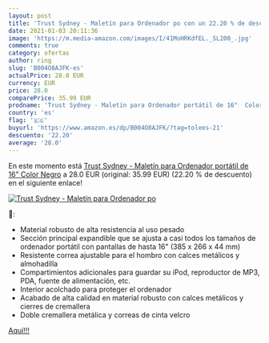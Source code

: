 ```yaml
---
layout: post
title: 'Trust Sydney - Maletín para Ordenador po con un 22.20 % de descuento'
date: 2021-01-03 20:11:36
image: 'https://m.media-amazon.com/images/I/41MoHRKdfEL._SL200_.jpg'
comments: true
category: ofertas
author: ring
slug: 'B004O8AJFK-es'
actualPrice: 28.0 EUR
currency: EUR
price: 28.0
comparePrice: 35.99 EUR
prodname: 'Trust Sydney - Maletín para Ordenador portátil de 16"  Color Negro'
country: 'es'
flag: '🇪🇸'
buyurl: 'https://www.amazon.es/dp/B004O8AJFK/?tag=tolees-21'
descuento: '22.20'
average: '28.0'
---
```


En este momento está [Trust Sydney - Maletín para Ordenador portátil de 16"  Color Negro](https://www.amazon.es/dp/B004O8AJFK/?tag=tolees-21) a 28.0 EUR (original: 35.99 EUR) (22.20 %  de descuento) en el siguiente enlace!

[![Trust Sydney - Maletín para Ordenador po](https://m.media-amazon.com/images/I/41MoHRKdfEL._SL200_.jpg)](https://www.amazon.es/dp/B004O8AJFK/?tag=tolees-21)

🔎:

- Material robusto de alta resistencia al uso pesado
- Sección principal expandible que se ajusta a casi todos los tamaños de ordenador portátil con pantallas de hasta 16" (385 x 266 x 44 mm)
- Resistente correa ajustable para el hombro con calces metálicos y almohadilla
- Compartimientos adicionales para guardar su iPod, reproductor de MP3, PDA, fuente de alimentación, etc.
- Interior acolchado para proteger el ordenador
- Acabado de alta calidad en material robusto con calces metálicos y cierres de cremallera
- Doble cremallera metálica y correas de cinta velcro

[Aquí!!!](https://www.amazon.es/dp/B004O8AJFK/?tag=tolees-21)
